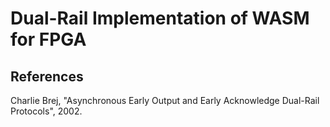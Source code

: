 Dual-Rail Implementation of WASM for FPGA 
=======================


## References

Charlie Brej, "Asynchronous Early Output and Early Acknowledge Dual-Rail Protocols", 2002.
